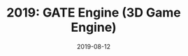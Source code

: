 ---
layout: inner
position: right
title: '2019: GATE Engine (3D Game Engine)'
date: 2019-08-12
categories: posts
tags: OpenGl C++ Lua Scripting 3D Engine Luabridge
team_size: 2
contribution_url: 'nAn'
contribution:
 - 3D models loading and rendering
 - Entity Component System (Gameobjects and components)
 - Scene hierarchy
 - Own file format 
 - Scene Serialization
 - Resource Manager 
 - Lua Scripting system
 - Script variables parsing, display and real time edit on component
 - Scripting hot realoading

featured_image: '/img/posts/fantasy_brawl.gif'
project_link: 'https://docdonkeys.github.io/GATE_Engine/'
button_icon: 'flask'
button_text: 'Visit Project'
lead_text: 'GATE is a 3D game engine we built with a colleague. The engine features all necesary systems for a 3D game engine and a Lua based scripting system. At the end of the semester this engine was chosen by the teacher as the game engine to develop The Witcher: Ties of Destiny, but we switched to another game engine that a friend had been improving over the holidays which had an almost Unity like resource manager. The scripting system was used and improved during the whole development of the 3D game The Witcher: Ties of Destiny.'
---